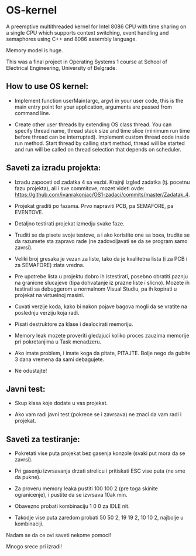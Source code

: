 # OS-kernel

A preemptive multithreaded kernel for Intel 8086 CPU with time sharing on a single CPU which supports context switching, event handling and semaphores using C++ and 8086 assembly language.

Memory model is huge. 

This was a final project in Operating Systems 1 course at School of Electrical Engineering, University of Belgrade.


How to use OS kernel:
----------------------

* Implement function userMain(argc, argv) in your user code, this is the main entry point for your application, arguments are passed from command line.

* Create other user threads by extending OS class thread. You can specify thread name, thread stack size and time slice (minimum run time before thread can be interrupted). Implement custom thread code inside run method. Start thread by calling start method, thread will be started and run will be called on thread selection that depends on scheduler.

Saveti za izradu projekta:
----------------------------

* Izradu zapoceti od zadatka 4 sa vezbi. Krajnji izgled zadatka (tj. pocetnu fazu projekta), ali i sve commitove, mozet videti ovde: https://github.com/ivanrakonjac/OS1-zadaci/commits/master/Zadatak_4. 

* Projekat graditi po fazama. Prvo napraviti PCB, pa SEMAFORE, pa EVENTOVE.

* Detaljno testirati projekat izmedju svake faze.

* Truditi se da pisete svoje testove, a i ako koristite one sa boxa, trudite se da razumete sta zapravo rade (ne zadovoljavati se da se program samo zavrsi).

* Veliki broj gresaka je vezan za liste, tako da je kvalitetna lista (i za PCB i za SEMAFORE) zlata vredna.

* Pre upotrebe lista u projektu dobro ih istestirati, posebno obratiti paznju na granicne slucajeve (tipa dohvatanje iz prazne liste i slicno). Mozete ih testirati sa debuggerom u normalnom Visual Studiu, pa ih kopirati u projekat na virtuelnoj masini.

* Cuvati verzije koda, kako bi nakon pojave bagova mogli da se vratite na poslednju verziju koja radi.

* Pisati destruktore za klase i dealocirati memoriju.

* Memory leak mozete proveriti gledajuci koliko proces zauzima memorije pri pokretanjima u Task menadzeru.

* Ako imate problem, i imate koga da pitate, PITAJTE. Bolje nego da gubite 3 dana vremena da sami debagujete.

* Ne odustajte!


Javni test:
---------------

* Skup klasa koje dodate u vas projekat.
	
* Ako vam radi javni test (pokrece se i zavrsava) ne znaci da vam radi i projekat.

Saveti za testiranje:
------------------------

* Pokretati vise puta projekat bez gasenja konzole (svaki put mora da se zavrsi).

* Pri gasenju izvrsavanja drzati strelicu i pritiskati ESC vise puta (ne sme da pukne).

* Za proveru memory leaka pustiti 100 100 2 (pre toga skinite ogranicenje), i pustite da se izvrsava 10ak min.

* Obavezno probati kombinaciju 1 0 0 za IDLE nit.

* Takodje vise puta zaredom probati 50 50 2, 19 19 2, 10 10 2, najbolje u kombinaciji.


Nadam se da ce ovi saveti nekome pomoci!

Mnogo srece pri izradi!
